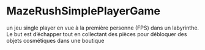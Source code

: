 # MazeRushSimplePlayerGame
un jeu single player en vue à la première personne (FPS)  dans un labyrinthe. Le but est d’échapper tout en collectant des pièces pour débloquer des objets cosmétiques dans une boutique
